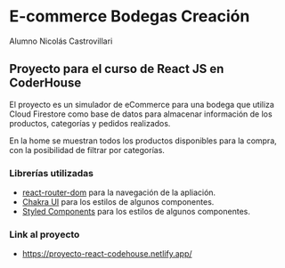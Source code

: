 # E-commerce Bodegas Creación

Alumno Nicolás Castrovillari

## Proyecto para el curso de React JS en CoderHouse

El proyecto es un simulador de eCommerce para una bodega que utiliza Cloud Firestore como base de datos para almacenar información de los productos, categorías y pedidos realizados.

En la home se muestran todos los productos disponibles para la compra, con la posibilidad de filtrar por categorías. 

### Librerías utilizadas

- [react-router-dom](https://github.com/remix-run/react-router#readme) para la navegación de la apliación.
- [Chakra UI](https://chakra-ui.com/) para los estilos de algunos componentes.
- [Styled Components](https://styled-components.com/) para los estilos de algunos componentes.

### Link al proyecto 

- https://proyecto-react-codehouse.netlify.app/
